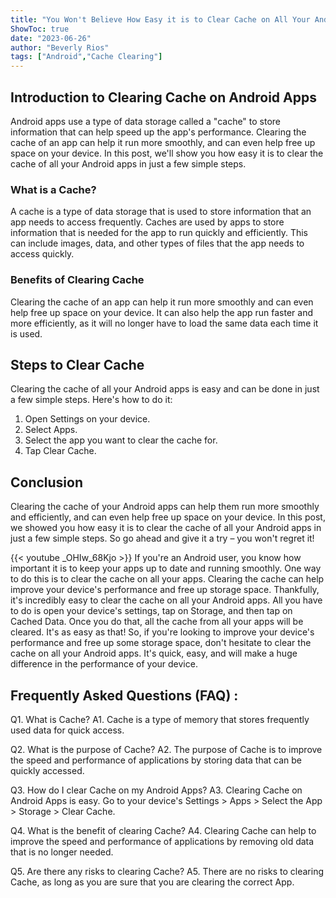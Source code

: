 ```yaml
---
title: "You Won't Believe How Easy it is to Clear Cache on All Your Android Apps!"
ShowToc: true 
date: "2023-06-26"
author: "Beverly Rios" 
tags: ["Android","Cache Clearing"]
---
```

## Introduction to Clearing Cache on Android Apps

Android apps use a type of data storage called a "cache" to store information that can help speed up the app's performance. Clearing the cache of an app can help it run more smoothly, and can even help free up space on your device. In this post, we'll show you how easy it is to clear the cache of all your Android apps in just a few simple steps.

### What is a Cache?

A cache is a type of data storage that is used to store information that an app needs to access frequently. Caches are used by apps to store information that is needed for the app to run quickly and efficiently. This can include images, data, and other types of files that the app needs to access quickly.

### Benefits of Clearing Cache

Clearing the cache of an app can help it run more smoothly and can even help free up space on your device. It can also help the app run faster and more efficiently, as it will no longer have to load the same data each time it is used.

## Steps to Clear Cache

Clearing the cache of all your Android apps is easy and can be done in just a few simple steps. Here's how to do it:

1. Open Settings on your device.
2. Select Apps.
3. Select the app you want to clear the cache for.
4. Tap Clear Cache.

## Conclusion

Clearing the cache of your Android apps can help them run more smoothly and efficiently, and can even help free up space on your device. In this post, we showed you how easy it is to clear the cache of all your Android apps in just a few simple steps. So go ahead and give it a try – you won't regret it!

{{< youtube _OHIw_68Kjo >}} 
If you're an Android user, you know how important it is to keep your apps up to date and running smoothly. One way to do this is to clear the cache on all your apps. Clearing the cache can help improve your device's performance and free up storage space. Thankfully, it's incredibly easy to clear the cache on all your Android apps. All you have to do is open your device's settings, tap on Storage, and then tap on Cached Data. Once you do that, all the cache from all your apps will be cleared. It's as easy as that! So, if you're looking to improve your device's performance and free up some storage space, don't hesitate to clear the cache on all your Android apps. It's quick, easy, and will make a huge difference in the performance of your device.

## Frequently Asked Questions (FAQ) :
Q1. What is Cache?
A1. Cache is a type of memory that stores frequently used data for quick access. 

Q2. What is the purpose of Cache?
A2. The purpose of Cache is to improve the speed and performance of applications by storing data that can be quickly accessed.

Q3. How do I clear Cache on my Android Apps?
A3. Clearing Cache on Android Apps is easy. Go to your device's Settings > Apps > Select the App > Storage > Clear Cache. 

Q4. What is the benefit of clearing Cache?
A4. Clearing Cache can help to improve the speed and performance of applications by removing old data that is no longer needed.

Q5. Are there any risks to clearing Cache?
A5. There are no risks to clearing Cache, as long as you are sure that you are clearing the correct App.


